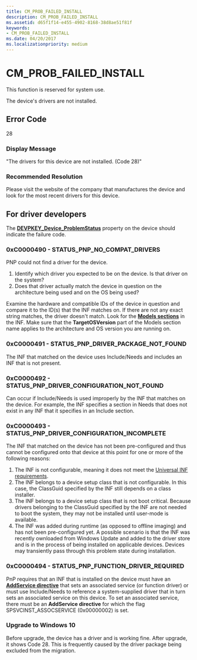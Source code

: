 ```yaml
---
title: CM_PROB_FAILED_INSTALL
description: CM_PROB_FAILED_INSTALL
ms.assetid: d65f1f14-e455-4902-8168-38d8ae51f81f
keywords:
- CM_PROB_FAILED_INSTALL
ms.date: 04/20/2017
ms.localizationpriority: medium
---
```


# CM_PROB_FAILED_INSTALL

This function is reserved for system use.

The device's drivers are not installed.

## Error Code

28

### Display Message

"The drivers for this device are not installed. (Code 28)"

### Recommended Resolution

Please visit the website of the company that manufactures the device and look for the most recent drivers for this device.


## For driver developers

The [**DEVPKEY_Device_ProblemStatus**](devpkey-device-problemstatus.md) property on the device should indicate the failure code.

### 0xC0000490 - STATUS_PNP_NO_COMPAT_DRIVERS

PNP could not find a driver for the device.

1. Identify which driver you expected to be on the device. Is that driver on the system?
2. Does that driver actually match the device in question on the architecture being used and on the OS being used?

Examine the hardware and compatible IDs of the device in question and compare it to the ID(s) that the INF matches on. If there are not any exact string matches, the driver doesn't match.
Look for the [**Models sections**](inf-models-section.md) in the INF. Make sure that the **TargetOSVersion** part of the Models section name applies to the architecture and OS version you are running on.

### 0xC0000491 - STATUS_PNP_DRIVER_PACKAGE_NOT_FOUND

The INF that matched on the device uses Include/Needs and includes an INF that is not present.

### 0xC0000492 - STATUS_PNP_DRIVER_CONFIGURATION_NOT_FOUND

Can occur if Include/Needs is used improperly by the INF that matches on the device. For example, the INF specifies a section in Needs that does not exist in any INF that it specifies in an Include section.

### 0xC0000493 - STATUS_PNP_DRIVER_CONFIGURATION_INCOMPLETE

The INF that matched on the device has not been pre-configured and thus cannot be configured onto that device at this point for one or more of the following reasons:

1. The INF is not configurable, meaning it does not meet the [Universal INF requirements](using-a-universal-inf-file.md).
2. The INF belongs to a device setup class that is not configurable. In this case, the ClassGuid specified by the INF still depends on a class installer.
3. The INF belongs to a device setup class that is not boot critical. Because drivers belonging to the ClassGuid specified by the INF are not needed to boot the system, they may not be installed until user-mode is available.
4. The INF was added during runtime (as opposed to offline imaging) and has not been pre-configured yet. A possible scenario is that the INF was recently ownloaded from Windows Update and added to the driver store and is in the process of being installed on applicable devices. Devices may transiently pass through this problem state during installation.

### 0xC0000494 - STATUS_PNP_FUNCTION_DRIVER_REQUIRED

PnP requires that an INF that is installed on the device must have an [**AddService directive**](inf-addservice-directive.md) that sets an associated service (or function driver) or must use Include/Needs to reference a system-supplied driver that in turn sets an associated service on this device. To set an associated service, there must be an **AddService directive** for which the flag SPSVCINST_ASSOCSERVICE (0x00000002) is set.

### Upgrade to Windows 10

Before upgrade, the device has a driver and is working fine. After upgrade, it shows Code 28. This is frequently caused by the driver package being excluded from the migration.
